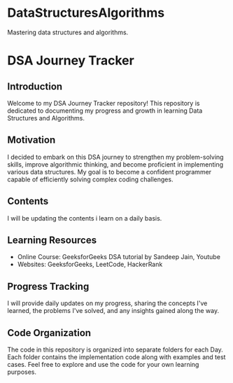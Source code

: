 # DataStructuresAlgorithms

Mastering data structures and algorithms.
# DSA Journey Tracker

## Introduction
Welcome to my DSA Journey Tracker repository! This repository is dedicated to documenting my progress and growth in learning Data Structures and Algorithms.

## Motivation
I decided to embark on this DSA journey to strengthen my problem-solving skills, improve algorithmic thinking, and become proficient in implementing various data structures. My goal is to become a confident programmer capable of efficiently solving complex coding challenges.

## Contents
I will be updating the contents i learn on a daily basis.

## Learning Resources
- Online Course: GeeksforGeeks DSA tutorial by Sandeep Jain, Youtube
- Websites: GeeksforGeeks, LeetCode,  HackerRank


## Progress Tracking
I will provide daily updates on my progress, sharing the concepts I've learned, the problems I've solved, and any insights gained along the way. 

## Code Organization
The code in this repository is organized into separate folders for each Day. Each folder contains the implementation code along with examples and test cases. Feel free to explore and use the code for your own learning purposes.


















